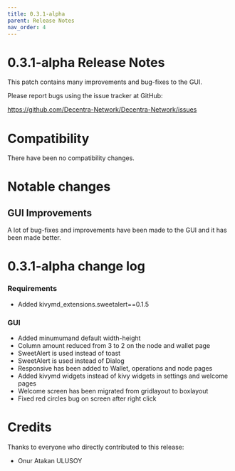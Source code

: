 ```yaml
---
title: 0.3.1-alpha
parent: Release Notes
nav_order: 4
---
```


# 0.3.1-alpha Release Notes

This patch contains many improvements and bug-fixes to the GUI.

Please report bugs using the issue tracker at GitHub:

<https://github.com/Decentra-Network/Decentra-Network/issues>

# Compatibility

There have been no compatibility changes.

# Notable changes

## GUI Improvements

A lot of bug-fixes and improvements have been made to the GUI and it has been made better.

# 0.3.1-alpha change log

### Requirements

- Added kivymd_extensions.sweetalert==0.1.5

### GUI

- Added minumumand default width-height
- Column amount reduced from 3 to 2 on the node and wallet page
- SweetAlert is used instead of toast
- SweetAlert is used instead of Dialog
- Responsive has been added to Wallet, operations and node pages
- Added kivymd widgets instead of kivy widgets in settings and welcome pages
- Welcome screen has been migrated from gridlayout to boxlayout
- Fixed red circles bug on screen after right click

# Credits

Thanks to everyone who directly contributed to this release:

- Onur Atakan ULUSOY
